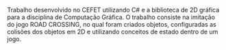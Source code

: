 Trabalho desenvolvido no CEFET utilizando C# e a biblioteca de 2D gráfica para a disciplina de Computação Gráfica. O trabalho consiste na imitação do jogo ROAD CROSSING, no qual foram criados objetos, configuradas as colisões dos objetos em 2D e utilizando conceitos de estado dentro de um jogo.

